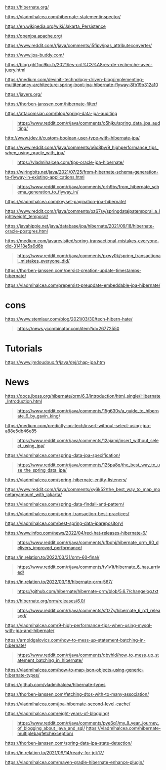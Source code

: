 https://hibernate.org/

https://vladmihalcea.com/hibernate-statementinspector/

https://en.wikipedia.org/wiki/Jakarta_Persistence

https://openjpa.apache.org/

https://www.reddit.com/r/java/comments/i5fipv/jpas_attributeconverter/

https://www.jpa-buddy.com/

https://blog.ght1pc9kc.fr/2021/les-crit%C3%A8res-de-recherche-avec-juery.html

https://medium.com/deviniti-technology-driven-blog/implementing-multitenancy-architecture-spring-boot-jpa-hibernate-flyway-8fb19b312a10

https://javers.org/

https://thorben-janssen.com/hibernate-filter/

https://attacomsian.com/blog/spring-data-jpa-auditing
> https://www.reddit.com/r/java/comments/o5hjku/spring_data_jpa_auditing/

http://www.jdev.it/custom-boolean-user-type-with-hibernate-jpa/

https://www.reddit.com/r/java/comments/o6c8by/9_highperformance_tips_when_using_oracle_with_jpa/
> https://vladmihalcea.com/tips-oracle-jpa-hibernate/

https://wiringbits.net/java/2021/07/25/from-hibernate-schema-generation-to-flyway-in-existing-applications.html
> https://www.reddit.com/r/java/comments/orh9bv/from_hibernate_schema_generation_to_flyway_in/

https://vladmihalcea.com/keyset-pagination-jpa-hibernate/

https://www.reddit.com/r/java/comments/oz67sy/springdatajpatemporal_a_lightweight_temporal/

https://javahippie.net/java/database/jpa/hibernate/2021/09/18/hibernate-oracle-postgres.html

https://medium.com/javarevisited/spring-transactional-mistakes-everyone-did-31418e5a6d6b
> https://www.reddit.com/r/java/comments/pxwy0k/spring_transactional_mistakes_everyone_did/

https://thorben-janssen.com/persist-creation-update-timestamps-hibernate/

https://vladmihalcea.com/prepersist-preupdate-embeddable-jpa-hibernate/

# cons
https://www.stemlaur.com/blog/2021/03/30/tech-hibern-hate/
> https://news.ycombinator.com/item?id=26772550

# Tutorials

https://www.jmdoudoux.fr/java/dej/chap-jpa.htm

# News
https://docs.jboss.org/hibernate/orm/6.3/introduction/html_single/Hibernate_Introduction.html
> https://www.reddit.com/r/java/comments/15g630v/a_guide_to_hibernate_6_by_gavin_king/

https://medium.com/predictly-on-tech/insert-without-select-using-jpa-a88e5db46e85
> https://www.reddit.com/r/java/comments/12ajami/insert_without_select_using_jpa/

https://vladmihalcea.com/spring-data-jpa-specification/
> https://www.reddit.com/r/java/comments/125pa8q/the_best_way_to_use_the_spring_data_jpa/

https://vladmihalcea.com/spring-hibernate-entity-listeners/

https://www.reddit.com/r/java/comments/xy6k52/the_best_way_to_map_monetaryamount_with_jakarta/

https://vladmihalcea.com/spring-data-findall-anti-pattern/

https://vladmihalcea.com/spring-transaction-best-practices/

https://vladmihalcea.com/best-spring-data-jparepository/

https://www.infoq.com/news/2022/04/red-hat-releases-hibernate-6/
> https://www.reddit.com/r/java/comments/ufbohj/hibernate_orm_60_delivers_improved_performance/

https://in.relation.to/2022/03/31/orm-60-final/
> https://www.reddit.com/r/java/comments/tv1v1t/hibernate_6_has_arrived/

https://in.relation.to/2022/03/18/hibernate-orm-567/
> https://github.com/hibernate/hibernate-orm/blob/5.6.7/changelog.txt

https://hibernate.org/orm/releases/6.0/
> https://www.reddit.com/r/java/comments/sftz7y/hibernate_6_rc1_released/

https://vladmihalcea.com/9-high-performance-tips-when-using-mysql-with-jpa-and-hibernate/

https://arnoldgalovics.com/how-to-mess-up-statement-batching-in-hibernate/
> https://www.reddit.com/r/java/comments/qbvhld/how_to_mess_up_statement_batching_in_hibernate/

https://vladmihalcea.com/how-to-map-json-objects-using-generic-hibernate-types/

https://github.com/vladmihalcea/hibernate-types

https://thorben-janssen.com/fetching-dtos-with-to-many-association/

https://vladmihalcea.com/jpa-hibernate-second-level-cache/

https://vladmihalcea.com/eight-years-of-blogging/
> https://www.reddit.com/r/java/comments/pye6q1/my_8_year_journey_of_blogging_about_java_and_sql/
> https://vladmihalcea.com/hibernate-multiplebagfetchexception/

https://thorben-janssen.com/spring-data-jpa-state-detection/

https://in.relation.to/2021/09/14/ready-for-jdk17/

https://vladmihalcea.com/maven-gradle-hibernate-enhance-plugin/
